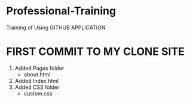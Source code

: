 # Professional-Training
Training of Using GITHUB APPLICATION
# FIRST COMMIT TO MY CLONE SITE
1. Added Pages folder
    * about.html
2. Added Index.html
3. Added CSS folder
    * custom.css